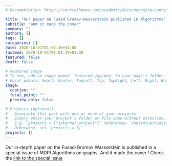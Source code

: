```yaml
---
# Documentation: https://sourcethemes.com/academic/docs/managing-content/

title: "Our paper on Fused Gromov-Wasserstein published in Algorithms"
subtitle: "and it made the cover"
summary: ""
authors: []
tags: []
categories: []
date: 2020-10-01T01:01:39+01:00
lastmod: 2020-10-01T01:01:39+01:00
featured: false
draft: false

# Featured image
# To use, add an image named `featured.jpg/png` to your page's folder.
# Focal points: Smart, Center, TopLeft, Top, TopRight, Left, Right, BottomLeft, Bottom, BottomRight.
image:
  caption: ""
  focal_point: ""
  preview_only: false

# Projects (optional).
#   Associate this post with one or more of your projects.
#   Simply enter your project's folder or file name without extension.
#   E.g. `projects = ["internal-project"]` references `content/project/deep-learning/index.md`.
#   Otherwise, set `projects = []`.
projects: []
---
```

Our in-depth paper on the Fused-Gromov Wasserstein is published in a special issue of MDPI Algorithms on graphs. And it made the cover ! Check the 
[link to the special issue](https://www.mdpi.com/1999-4893/13/9?utm_campaign=releaseissue_algorithms&utm_medium=email&utm_source=releaseissue&utm_term=coverlink)